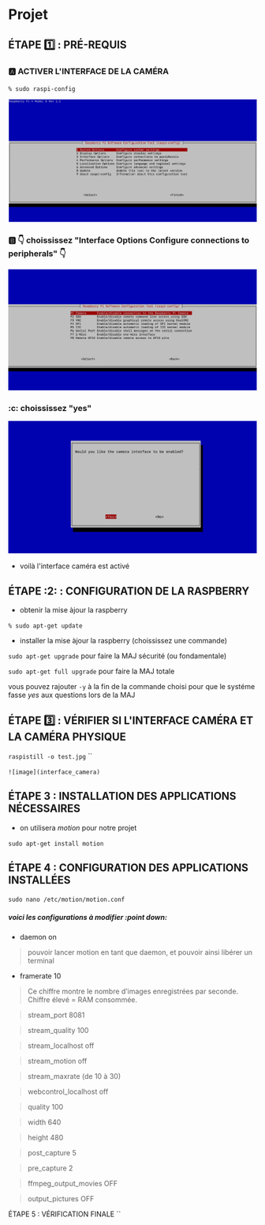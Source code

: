 # Projet
## ÉTAPE :one: : PRÉ-REQUIS


### :a: ACTIVER L'INTERFACE DE LA CAMÉRA


`% sudo raspi-config`


![image](activer_camera.png)


### :b: :point_down: choississez "Interface Options    Configure connections to peripherals"  :point_down:


![image](interface_camera.png)


### :c: choississez "yes"


![image](yes_camera.png)


- voilà l'interface caméra est activé


## ÉTAPE :2: : CONFIGURATION DE LA RASPBERRY


- obtenir la mise àjour la raspberry


`% sudo apt-get update`


- installer la mise àjour la raspberry (choississez une commande)


`sudo apt-get upgrade` pour faire la MAJ sécurité (ou fondamentale)


`sudo apt-get full upgrade` pour faire la MAJ totale


vous pouvez rajouter `-y` à la fin de la commande choisi pour que le systéme fasse *yes* aux questions lors de la MAJ


## ÉTAPE :three: : VÉRIFIER SI L'INTERFACE CAMÉRA ET LA CAMÉRA PHYSIQUE


`raspistill -o test.jpg`
``

`![image](interface_camera)`
## ÉTAPE 3 : INSTALLATION  DES APPLICATIONS NÉCESSAIRES


- on utilisera *motion* pour notre projet


`sudo apt-get install motion`


## ÉTAPE 4 : CONFIGURATION DES APPLICATIONS INSTALLÉES


`sudo nano /etc/motion/motion.conf`


##### voici les configurations à modifier :point down:


- daemon   on


> pouvoir lancer motion en tant que daemon, et pouvoir ainsi libérer un terminal


- framerate   10

> Ce chiffre montre le nombre d’images enregistrées par seconde. Chiffre élevé = RAM consommée.


> stream_port   8081


> stream_quality   100


> stream_localhost   off


> stream_motion   off


> stream_maxrate (de 10 à 30)


> webcontrol_localhost   off


> quality   100


> width   640


> height   480


> post_capture   5


> pre_capture   2


> ffmpeg_output_movies  OFF


> output_pictures   OFF

ÉTAPE 5 : VÉRIFICATION FINALE
``
